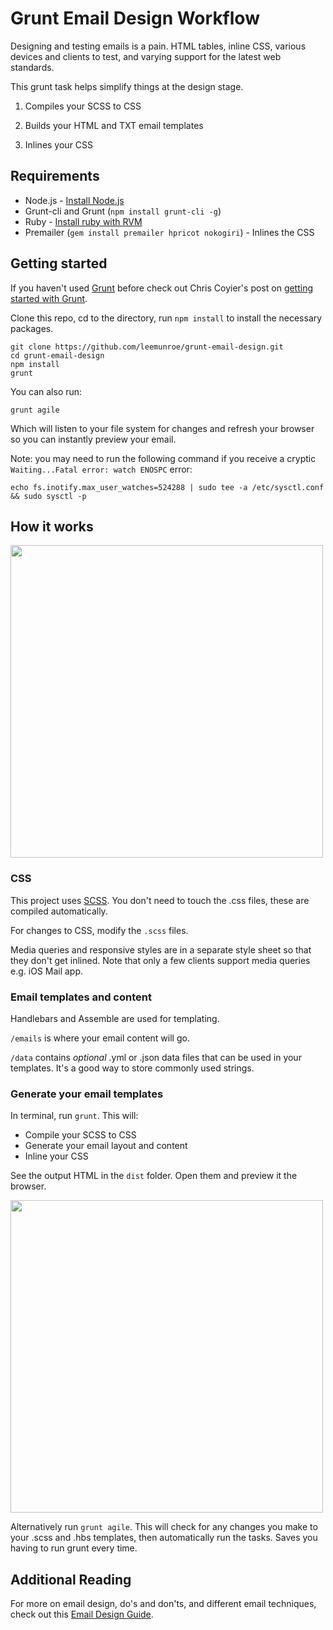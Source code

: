 # Grunt Email Design Workflow

Designing and testing emails is a pain. HTML tables, inline CSS, various devices and clients to test, and varying support for the latest web standards.

This grunt task helps simplify things at the design stage.

1. Compiles your SCSS to CSS

2. Builds your HTML and TXT email templates

3. Inlines your CSS

## Requirements

* Node.js - [Install Node.js](https://github.com/joyent/node/wiki/Installing-Node.js-via-package-manager)
* Grunt-cli and Grunt (`npm install grunt-cli -g`)
* Ruby - [Install ruby with RVM](https://rvm.io/rvm/install)
* Premailer (`gem install premailer hpricot nokogiri`) - Inlines the CSS

## Getting started

If you haven't used [Grunt](http://gruntjs.com/) before check out Chris Coyier's post on [getting started with Grunt](http://24ways.org/2013/grunt-is-not-weird-and-hard/).

Clone this repo, cd to the directory, run `npm install` to install the necessary packages.

```
git clone https://github.com/leemunroe/grunt-email-design.git
cd grunt-email-design
npm install
grunt
```

You can also run:

```
grunt agile
```

Which will listen to your file system for changes and refresh your browser so you can instantly
preview your email.

Note: you may need to run the following command if you receive a cryptic `Waiting...Fatal error: watch ENOSPC` error:

```
echo fs.inotify.max_user_watches=524288 | sudo tee -a /etc/sysctl.conf && sudo sysctl -p
```

## How it works

<img src="http://i.imgur.com/yrHpTdr.jpg" width="500">

### CSS

This project uses [SCSS](http://sass-lang.com/). You don't need to touch the .css files, these are compiled automatically.

For changes to CSS, modify the `.scss` files.

Media queries and responsive styles are in a separate style sheet so that they don't get inlined. Note that only a few clients support media queries e.g. iOS Mail app.

### Email templates and content

Handlebars and Assemble are used for templating.

`/emails` is where your email content will go.

`/data` contains _optional_ .yml or .json data files that can be used in your templates. It's a good way to store commonly used strings.

### Generate your email templates

In terminal, run `grunt`. This will:

* Compile your SCSS to CSS
* Generate your email layout and content
* Inline your CSS

See the output HTML in the `dist` folder. Open them and preview it the browser.

<img src="http://i.imgur.com/WoWgRxm.gif" width="500">

Alternatively run `grunt agile`. This will check for any changes you make to your .scss and .hbs templates, then automatically run the tasks. Saves you having to run grunt every time.

## Additional Reading

For more on email design, do's and don'ts, and different email techniques, check out this [Email Design Guide](https://docs.google.com/document/d/1_A1B10ME_G-ncC36suRYl7aTU4PHhCHtDBB1Kzx8Bd4/edit?usp=sharing).